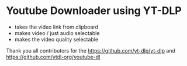 # Youtube Downloader using YT-DLP

- takes the video link from clipboard
- makes video / just audio selectable
- makes the video quality selectable

Thank you all contributors for the https://github.com/yt-dlp/yt-dlp and https://github.com/ytdl-org/youtube-dl
